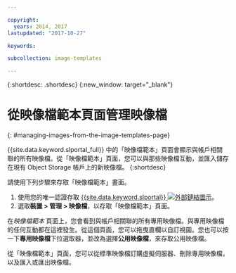 ```yaml
---

copyright:
  years: 2014, 2017
lastupdated: "2017-10-27"

keywords:

subcollection: image-templates

---
```


{:shortdesc: .shortdesc}
{:new_window: target="_blank"}

# 從映像檔範本頁面管理映像檔
{: #managing-images-from-the-image-templates-page}

{{site.data.keyword.slportal_full}} 中的「映像檔範本」頁面會顯示與帳戶相關聯的所有映像檔。從「映像檔範本」頁面，您可以與那些映像檔互動，並匯入儲存在現有 Object
Storage 帳戶上的新映像檔。
{:shortdesc}

請使用下列步驟來存取「映像檔範本」畫面。

1. 使用您的唯一認證存取 [{{site.data.keyword.slportal}} ![外部鏈結圖示](../../icons/launch-glyph.svg "外部鏈結圖示")](https://control.softlayer.com/)。
2. 選取**裝置 > 管理 > 映像檔**，以存取「映像檔範本」頁面。

在*映像檔範本* 頁面上，您會看到與帳戶相關聯的所有專用映像檔。與專用映像檔的任何互動都在這裡發生。從這個頁面，您可以拖曳直欄以自訂視圖。您也可以按一下**專用映像檔**下拉選取器，並改為選擇**公用映像檔**，來存取公用映像檔。

從「映像檔範本」頁面，您可以從標準映像檔訂購虛擬伺服器、刪除專用映像檔，以及匯入或匯出映像檔。
